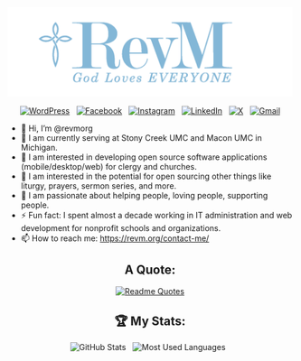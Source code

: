 <div align="center">

[![RevM - God Loves EVERYONE](assets/revm-header-godloves.png)](https://github.com/revmorg)

[![WordPress](https://img.shields.io/badge/WordPress-%23117AC9.svg?style=for-the-badge&logo=WordPress&logoColor=white)](https://about.revm.org) &nbsp;
[![Facebook](https://img.shields.io/badge/Facebook-%231877F2.svg?style=for-the-badge&logo=Facebook&logoColor=white)](https://www.facebook.com/revmumc) &nbsp;
[![Instagram](https://img.shields.io/badge/Instagram-%23E4405F.svg?style=for-the-badge&logo=Instagram&logoColor=white)](https://www.instagram.com/revmwv/) &nbsp;
[![LinkedIn](https://img.shields.io/badge/linkedin-%230077B5.svg?style=for-the-badge&logo=linkedin&logoColor=white)](https://www.linkedin.com/in/revmorg/) &nbsp;
[![X](https://img.shields.io/badge/X-%23000000.svg?style=for-the-badge&logo=X&logoColor=white)](https://twitter.com/revmumc) &nbsp;
[![Gmail](https://img.shields.io/badge/Gmail-D14836?style=for-the-badge&logo=gmail&logoColor=white)](mailto:pastormichael@revm.org?subject=Hello%20RevM,%20From%20Github)

</div>

- 👋 Hi, I’m @revmorg
- 👀 I am currently serving at Stony Creek UMC and Macon UMC in Michigan.
- 👀 I am interested in developing open source software applications (mobile/desktop/web) for clergy and churches.
- 👀 I am interested in the potential for open sourcing other things like liturgy, prayers, sermon series, and more.
- 🌱 I am passionate about helping people, loving people, supporting people.
- ⚡ Fun fact: I spent almost a decade working in IT administration and web development for nonprofit schools and organizations.
- 📫 How to reach me: https://revm.org/contact-me/

<div align="center">

## A Quote:

[![Readme Quotes](https://quotes-github-readme.vercel.app/api?type=horizontal&border=false&author=Jesus&quote=Love%20the%20Lord%20your%20God%20with%20all%20your%20heart%20and%20with%20all%20your%20soul%20and%20with%20all%20your%20mind%20and%20with%20all%20your%20strength%2E%20The%20second%20is%20this%3A%20Love%20your%20neighbor%20as%20yourself%2E%20There%20is%20no%20commandment%20greater%20than%20these%2E)](https://github.com/piyushsuthar/github-readme-quotes)

## 🏆 My Stats:

<p>
    <img height=175 alt="GitHub Stats" src="https://github-readme-stats.vercel.app/api?username=revmorg&show_icons=true&count_private=true&theme=dark" />&nbsp;&nbsp;
    <img height=175 alt="Most Used Languages" src="https://github-readme-stats.vercel.app/api/top-langs/?username=revmorg&layout=compact&theme=dark" />&nbsp;&nbsp;
</p>

</div

<!---
revmorg/revmorg is a special repository because its `README.md` (this file) appears on your GitHub profile.
You can click the Preview link to take a look at your changes.
--->
